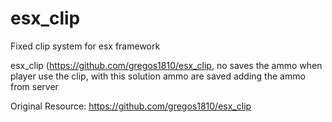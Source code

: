 # esx_clip
Fixed clip system for esx framework

esx_clip (https://github.com/gregos1810/esx_clip, no saves the ammo when player use the clip, with this solution ammo are saved adding the ammo from server 

Original Resource: https://github.com/gregos1810/esx_clip
